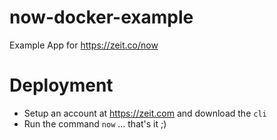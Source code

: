 # now-docker-example

Example App for https://zeit.co/now

# Deployment

* Setup an account at https://zeit.com and download the `cli`
* Run the command `now` ... that's it ;)
